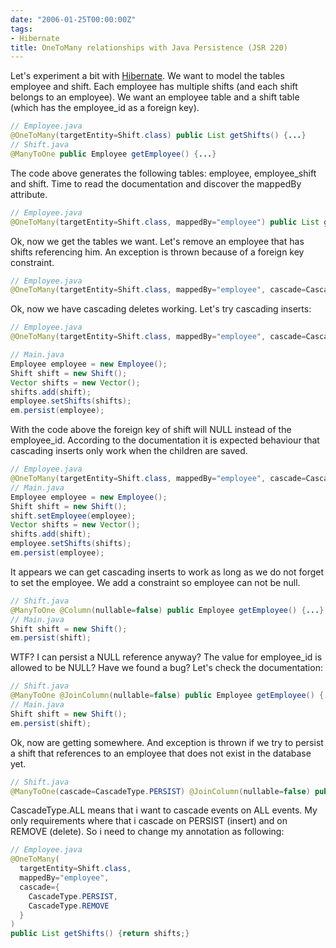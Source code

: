 ```yaml
---
date: "2006-01-25T00:00:00Z"
tags:
- Hibernate
title: OneToMany relationships with Java Persistence (JSR 220)
---
```

Let's experiment a bit with [Hibernate](http://www.hibernate.org). We want to model the tables employee and shift. Each employee has multiple shifts (and each shift belongs to an employee). We want an employee table and a shift table (which has the employee_id as a foreign key).

```java 
// Employee.java
@OneToMany(targetEntity=Shift.class) public List getShifts() {...}
// Shift.java
@ManyToOne public Employee getEmployee() {...}
```

The code above generates the following tables: employee, employee_shift and shift. Time to read the documentation and discover the mappedBy attribute.

```java
// Employee.java
@OneToMany(targetEntity=Shift.class, mappedBy="employee") public List getShifts() {...}
```

Ok, now we get the tables we want. Let's remove an employee that has shifts referencing him. An exception is thrown because of a foreign key constraint.

```java
// Employee.java
@OneToMany(targetEntity=Shift.class, mappedBy="employee", cascade=CascadeType.REMOVE) public List getShifts() {...}
```

Ok, now we have cascading deletes working. Let's try cascading inserts:

```java
// Employee.java
@OneToMany(targetEntity=Shift.class, mappedBy="employee", cascade=CascadeType.ALL) public List getShifts() {...}

// Main.java
Employee employee = new Employee();
Shift shift = new Shift();
Vector shifts = new Vector();
shifts.add(shift);
employee.setShifts(shifts);
em.persist(employee);
```

With the code above the foreign key of shift will NULL instead of the employee_id. According to the documentation it is expected behaviour that cascading inserts only work when the children are saved.

```java
// Employee.java
@OneToMany(targetEntity=Shift.class, mappedBy="employee", cascade=CascadeType.ALL) public List getShifts() {...}
// Main.java
Employee employee = new Employee();
Shift shift = new Shift(); 
shift.setEmployee(employee);
Vector shifts = new Vector();
shifts.add(shift);
employee.setShifts(shifts);
em.persist(employee);
```

It appears we can get cascading inserts to work as long as we do not forget to set the employee. We add a constraint so employee can not be null.

```java
// Shift.java
@ManyToOne @Column(nullable=false) public Employee getEmployee() {...}
// Main.java
Shift shift = new Shift();
em.persist(shift);
```

WTF? I can persist a NULL reference anyway? The value for employee_id is allowed to be NULL? Have we found a bug? Let's check the documentation:

```java
// Shift.java
@ManyToOne @JoinColumn(nullable=false) public Employee getEmployee() {...}
// Main.java
Shift shift = new Shift(); 
em.persist(shift);
```

Ok, now are getting somewhere. And exception is thrown if we try to persist a shift that references to an employee that does not exist in the database yet.

```java
// Shift.java
@ManyToOne(cascade=CascadeType.PERSIST) @JoinColumn(nullable=false) public Employee getEmployee() {...}
```

CascadeType.ALL means that i want to cascade events on ALL events. My only requirements where that i cascade on PERSIST (insert) and on REMOVE (delete). So i need to change my annotation as following:

```java
// Employee.java
@OneToMany(  
  targetEntity=Shift.class,  
  mappedBy="employee",  
  cascade={     
    CascadeType.PERSIST,    
    CascadeType.REMOVE  
  } 
)
public List getShifts() {return shifts;}
```
